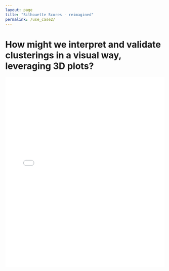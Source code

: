 ```yaml
---
layout: page
title: "Silhouette Scores - reimagined"
permalink: /use_case2/
---
```


# How might we interpret and validate clusterings in a visual way, leveraging 3D plots? 

<iframe src="/assets/network_silhouette_3D_v.0.0.html" width="100%" height="600" frameborder="0"></iframe>